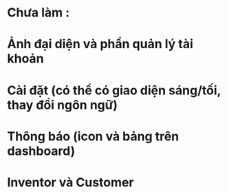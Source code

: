 # Chưa làm : 
# Ảnh đại diện và phần quản lý tài khoản
# Cài đặt (có thể có giao diện sáng/tối, thay đổi ngôn ngữ) 
# Thông báo (icon và bảng trên dashboard)
# Inventor và Customer
